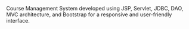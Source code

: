  Course Management System developed using JSP, Servlet, JDBC, DAO, MVC architecture, and Bootstrap for a responsive and user-friendly interface. 
